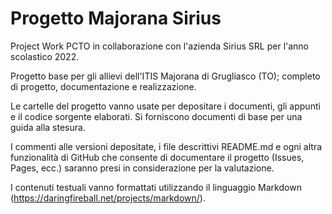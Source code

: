 # Progetto Majorana Sirius
Project Work PCTO in collaborazione con l'azienda Sirius SRL per l'anno scolastico 2022.

Progetto base per gli allievi dell'ITIS Majorana di Grugliasco (TO); completo di progetto, documentazione e realizzazione.

Le cartelle del progetto vanno usate per depositare i documenti, gli appunti e il codice sorgente elaborati. Si forniscono documenti di base per una guida alla stesura.

I commenti alle versioni depositate, i file descrittivi README.md e ogni altra funzionalità di GitHub che consente di documentare il progetto (Issues, Pages, ecc.) saranno presi in considerazione per la valutazione.

I contenuti testuali vanno formattati utilizzando il linguaggio Markdown (https://daringfireball.net/projects/markdown/).
